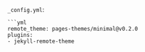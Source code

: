 `_config.yml`:

    ```yml
    remote_theme: pages-themes/minimal@v0.2.0
    plugins:
    - jekyll-remote-theme

